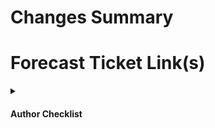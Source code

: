 # Changes Summary



# Forecast Ticket Link(s)



<details>
    <summary><h4>Author Checklist</h4></summary>

- [ ]  Non code change
- [ ]  Followed DRY (Don't repeat yourself)
- [ ]  Dependency Updates
- [ ]  Migrations Required (& Applied)?
- [ ]  Added tests
</details>
